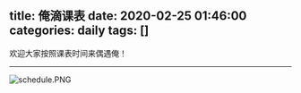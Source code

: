 title: 俺滴课表
date: 2020-02-25 01:46:00
categories: daily
tags: []
---
欢迎大家按照课表时间来偶遇俺！


----------
![schedule.PNG][1]


  [1]: http://www.starydy.xyz/usr/uploads/2020/02/4250702223.png